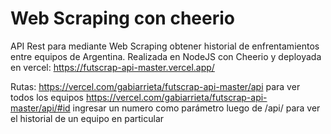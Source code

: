 # Web Scraping con cheerio

API Rest para mediante Web Scraping obtener historial de enfrentamientos entre equipos de Argentina. Realizada en NodeJS con Cheerio y deployada en vercel: https://futscrap-api-master.vercel.app/

Rutas:
https://vercel.com/gabiarrieta/futscrap-api-master/api para ver todos los equipos
https://vercel.com/gabiarrieta/futscrap-api-master/api/#id ingresar un numero como parámetro luego de /api/ para ver el historial de un equipo en particular

